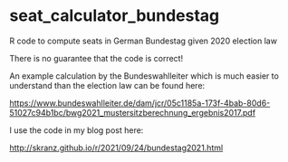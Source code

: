 # seat_calculator_bundestag

R code to compute seats in German Bundestag given 2020 election law
 
There is no guarantee that the code is correct!

An example calculation by the Bundeswahlleiter which is much easier to understand than the election law can be found here:

https://www.bundeswahlleiter.de/dam/jcr/05c1185a-173f-4bab-80d6-51027c94b1bc/bwg2021_mustersitzberechnung_ergebnis2017.pdf

I use the code in my blog post here:

http://skranz.github.io/r/2021/09/24/bundestag2021.html